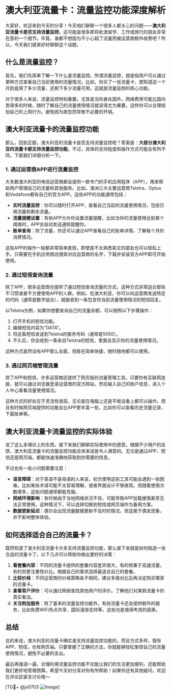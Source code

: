 # 澳大利亚流量卡：流量监控功能深度解析

大家好，欢迎来到今天的分享！今天咱们聊聊一个很多人都关心的问题——**澳大利亚流量卡是否支持流量监控**。这可能是很多即将赴澳留学、工作或旅行的朋友非常在意的一个细节。毕竟，谁都不想因为不小心超了流量而被运营商额外收费吧？所以，今天我们就来好好聊聊这个话题。

## 什么是流量监控？

首先，我们先简单了解一下什么是流量监控。所谓流量监控，就是指用户可以通过某种方式查看自己当前使用的流量情况。比如，你买了一张流量卡，想知道这一个月到底用了多少流量，还剩下多少流量可用，这就是流量监控的核心功能。

对于很多人来说，流量监控特别重要。尤其是当你身处国外，网络费用可能比国内贵得多的时候，随时了解自己的流量使用情况就显得尤为重要。这样你可以合理规划自己的上网行为，避免因为疏忽而导致不必要的开销。

## 澳大利亚流量卡的流量监控功能

那么，回到正题，澳大利亚的流量卡是否支持流量监控呢？答案是：**大部分澳大利亚的流量卡都支持流量监控功能**。不过，具体的支持程度和操作方式可能会有所不同，下面我们详细分析一下。

### 1. **通过运营商APP进行流量监控**

大多数澳大利亚的电信运营商都会提供一款专门的手机应用程序（APP），用来帮助用户管理自己的流量和其他服务。比如，澳洲三大主要运营商Telstra、Optus和Vodafone都有自己的官方APP。这些APP的功能通常包括：

- **实时流量监控**：你可以随时打开APP，查看自己当前的流量使用情况，包括已用流量和剩余流量。
- **流量提醒设置**：有些APP允许你设置流量提醒，比如当你的流量使用达到某个阈值时，APP会自动发送通知提醒你。
- **账单查询**：除了流量，你还可以通过APP查看自己的账单详情，了解每个月的消费情况。

这些APP的操作一般都非常简单直观，即使是不太熟悉英文的朋友也可以轻松上手。只需要在手机应用商店搜索对应运营商的名字，下载并安装官方APP即可开始使用。

### 2. **通过短信查询流量**

除了APP，很多运营商也提供了通过短信查询流量的方式。这种方式非常适合那些不习惯或者不方便使用APP的人群。例如，在澳大利亚，你可以向运营商发送特定的代码（通常是数字组合），就能收到一条包含你当前流量使用情况的短信回复。

以Telstra为例，如果你想要查询自己的流量余额，可以按照以下步骤操作：

1. 打开手机的短信功能。
2. 编辑短信内容为“DATA”。
3. 将这条短信发送到Telstra的服务号码（通常是5050）。
4. 不久后，你会收到一条来自Telstra的短信，里面会显示你的流量使用情况。

这种方式虽然没有APP那么全面，但胜在简单快捷，随时随地都可以使用。

### 3. **通过网页端管理流量**

除了APP和短信，许多运营商还提供了网页版的流量管理工具。只要你有互联网连接，就可以通过浏览器登录运营商的官方网站，然后输入自己的账户信息，进入个人中心查看流量使用情况。

这种方式的好处在于灵活性很高，无论是在电脑上还是平板设备上都可以操作。而且有时候网页端提供的功能会比APP更丰富一些，比如你可以查看历史流量记录、下载账单等。

## 澳大利亚流量卡流量监控的实际体验

说了这么多理论上的东西，接下来我们聊聊实际使用中的感受。根据不少用户的反馈，澳大利亚流量卡的流量监控功能总体来说是令人满意的。无论是通过APP、短信还是网页端，都能快速准确地获取到你需要的信息。

不过也有一些小问题需要注意：

- **语言障碍**：对于英语不是母语的人来说，初次使用这些工具可能会遇到一些困难。比如某些术语可能不太容易理解，或者界面设计不够直观。但随着使用次数增多，这些问题通常都能克服。
- **网络环境影响**：有时候由于当地网络状况不佳，可能导致APP加载缓慢甚至无法正常使用。这种情况下，可以选择切换到短信或网页端作为备用方案。
- **数据更新延迟**：偶尔会出现流量数据更新不及时的情况，但这属于偶发现象，并不影响整体体验。

## 如何选择适合自己的流量卡？

既然知道了澳大利亚流量卡大多支持流量监控功能，那么接下来就是如何挑选一张合适的流量卡了。以下几点可以帮助你做出更好的决策：

1. **看套餐内容**：不同的流量卡提供的套餐内容差异很大，有的侧重于高速流量，有的则更注重性价比。根据自己的需求选择最适合自己的套餐。
2. **比较价格**：不同运营商的价格策略各不相同，建议多做对比后再决定购买哪家的流量卡。
3. **查看客户评价**：可以通过网络查找其他用户的评价，了解他们对某款流量卡的真实看法。
4. **关注附加服务**：除了基本的流量监控功能外，有些流量卡还会提供额外的服务，比如免费WiFi热点共享、国际漫游支持等，这些也是值得考虑的因素。

## 总结

总的来说，澳大利亚的流量卡确实是支持流量监控功能的，而且方式多样，既有APP、短信，也有网页端。只要掌握了正确的方法，你就能够轻松掌控自己的流量使用情况，避免不必要的支出。

最后再强调一遍，合理利用流量监控功能不仅能让我们的生活更加便利，还能帮助我们更好地管理预算。希望今天的分享对你有所帮助！如果你还有其他疑问，欢迎在评论区留言讨论哦～

[TG💪+ @jx0703 ![Image](https://github.com/user-attachments/assets/dbca1d08-cadb-493c-b0ec-ad6f7a83f270)]